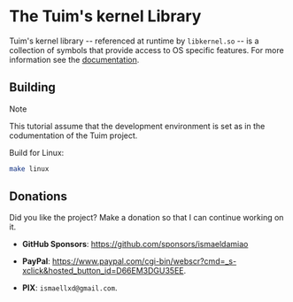 # The Tuim's kernel Library

Tuim's kernel library -- referenced at runtime by `libkernel.so` --
is a collection of symbols that provide access to OS specific features.
For more information see the [documentation](doc).

## Building

> [!NOTE]
> This tutorial assume that the development environment is set as in
> the codumentation of the Tuim project.

Build for Linux:

```sh
make linux
```

## Donations

Did you like the project? Make a donation so that I can continue working on it.

- **GitHub Sponsors**: https://github.com/sponsors/ismaeldamiao

- **PayPal**: <https://www.paypal.com/cgi-bin/webscr?cmd=_s-xclick&hosted_button_id=D66EM3DGU35EE>.

- **PIX**: `ismaellxd@gmail.com`.
